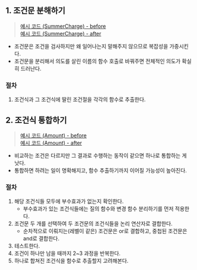 ## 1. 조건문 분해하기
> [예시 코드 (SummerCharge) - before ](/src/main/java/study/refactoring/ch10/decomposeConditional/before/SummerCharge.java) <br>
> [예시 코드 (SummerCharge) - after ](/src/main/java/study/refactoring/ch10/decomposeConditional/after/SummerCharge.java) <br>
- 조건문은 조건을 검사하지만 왜 일어나는지 말해주지 않으므로 복잡성을 가중시킨다.
- 조건문을 분리해서 의도를 살린 이름의 함수 호출로 바꿔주면 전체적인 의도가 확실히 드러난다.

### 절차
1. 조건식과 그 조건식에 딸린 조건절을 각각의 함수로 추출한다.

## 2. 조건식 통합하기
> [예시 코드 (Amount) - before ](/src/main/java/study/refactoring/ch10/consolidateConditionalExpression/before/Amount.java) <br>
> [예시 코드 (Amount) - after ](/src/main/java/study/refactoring/ch10/consolidateConditionalExpression/after/Amount.java) <br>
- 비교하는 조건은 다르지만 그 결과로 수행하는 동작이 같으면 하나로 통합하는 게 낫다.
- 통합하면 하려는 일이 명확해지고, 함수 추출하기까지 이어질 가능성이 높아진다.

### 절차
1. 해당 조건식들 모두에 부수효과가 없는지 확인한다.
    - 부수효과가 있는 조건식들에는 질의 함수와 변경 함수 분리하기를 먼저 적용한다.
2. 조건문 두 개를 선택하여 두 조건문의 조건식들을 논리 연산자로 결합한다.
    - 순차적으로 이뤄지는(레벨이 같은) 조건문은 or로 결합하고, 중첩된 조건문은 and로 결합한다.
3. 테스트한다.
4. 조건이 하나만 남을 때까지 2~3 과정을 반복한다.
5. 하나로 합쳐진 조건식을 함수로 추출할지 고려해본다.

